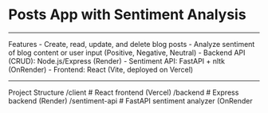 <h1> Posts App with Sentiment Analysis </h1>
<hr>
Features
- Create, read, update, and delete blog posts
- Analyze sentiment of blog content or user input (Positive, Negative, Neutral)
- Backend API (CRUD): Node.js/Express (Render)
- Sentiment API: FastAPI + nltk (OnRender)
- Frontend: React (Vite, deployed on Vercel)
<hr>
Project Structure
/client           # React frontend (Vercel)
/backend          # Express backend (Render)
/sentiment-api    # FastAPI sentiment analyzer (OnRender
